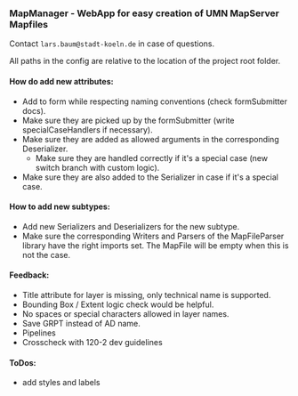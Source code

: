 ### MapManager - WebApp for easy creation of UMN MapServer Mapfiles

Contact `lars.baum@stadt-koeln.de` in case of questions.

All paths in the config are relative to the location of the project root folder.

#### How do add new attributes:
- Add to form while respecting naming conventions (check formSubmitter docs).
- Make sure they are picked up by the formSubmitter (write specialCaseHandlers if necessary).
- Make sure they are added as allowed arguments in the corresponding Deserializer.
  - Make sure they are handled correctly if it's a special case (new switch branch with custom logic).
- Make sure they are also added to the Serializer in case if it's a special case.

#### How to add new subtypes:
- Add new Serializers and Deserializers for the new subtype.
- Make sure the corresponding Writers and Parsers of the MapFileParser library have the right imports set. 
  The MapFile will be empty when this is not the case.


#### Feedback:
- Title attribute for layer is missing, only technical name is supported.
- Bounding Box / Extent logic check would be helpful.
- No spaces or special characters allowed in layer names.
- Save GRPT instead of AD name.
- Pipelines
- Crosscheck with 120-2 dev guidelines

#### ToDos:
- add styles and labels